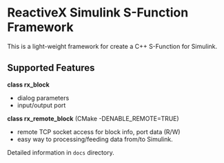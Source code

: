 # ReactiveX Simulink S-Function Framework
This is a light-weight framework for create a C++ S-Function for Simulink. 

## Supported Features
**class rx_block**
* dialog parameters
* input/output port

**class rx_remote_block** (CMake -DENABLE_REMOTE=TRUE)
* remote TCP socket access for block info, port data (R/W)
* easy way to processing/feeding data from/to Simulink.

Detailed information in `docs` directory.

 